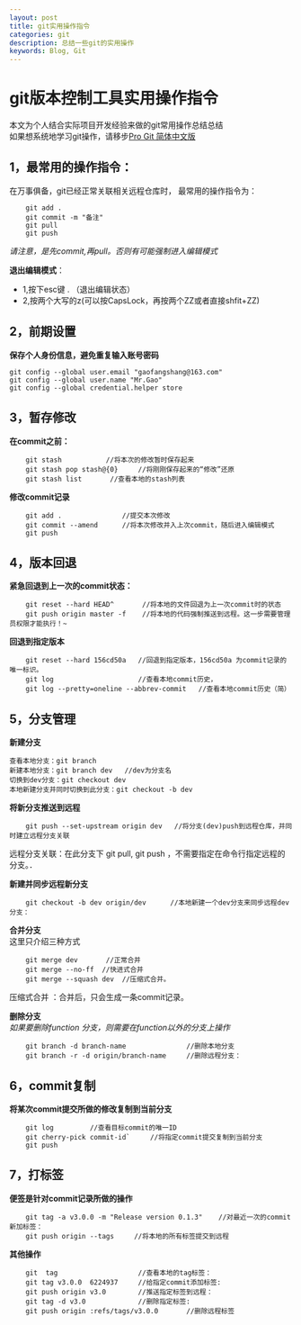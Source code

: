 ```yaml
---
layout: post
title: git实用操作指令
categories: git
description: 总结一些git的实用操作
keywords: Blog, Git
---
```

git版本控制工具实用操作指令
============   
本文为个人结合实际项目开发经验来做的git常用操作总结总结       
如果想系统地学习git操作，请移步[Pro Git 简体中文版](http://iissnan.com/progit/)     

1，最常用的操作指令：
--------------
在万事俱备，git已经正常关联相关远程仓库时，
最常用的操作指令为：

        git add .
        git commit -m "备注"
        git pull
        git push

*请注意，是先commit,再pull。否则有可能强制进入编辑模式*      

**退出编辑模式**：
* 1,按下esc键 . （退出编辑状态）
* 2,按两个大写的z(可以按CapsLock，再按两个ZZ或者直接shfit+ZZ)

2，前期设置
------
**保存个人身份信息，避免重复输入账号密码**       

    git config --global user.email "gaofangshang@163.com"
    git config --global user.name "Mr.Gao"
    git config --global credential.helper store

3，暂存修改
--------------
**在commit之前：**

        git stash           //将本次的修改暂时保存起来
        git stash pop stash@{0}     //将刚刚保存起来的“修改”还原
        git stash list       //查看本地的stash列表
        
**修改commit记录**

        git add .               //提交本次修改
        git commit --amend      //将本次修改并入上次commit，随后进入编辑模式
        git push

4，版本回退
--------------            
**紧急回退到上一次的commit状态：**

        git reset --hard HEAD^       //将本地的文件回退为上一次commit时的状态
        git push origin master -f    //将本地的代码强制推送到远程。这一步需要管理员权限才能执行！~

**回退到指定版本**     

        git reset --hard 156cd50a   //回退到指定版本，156cd50a 为commit记录的唯一标识。
        git log                     //查看本地commit历史，
        git log --pretty=oneline --abbrev-commit   //查看本地commit历史（简）


5，分支管理
--------------
**新建分支**

    查看本地分支：git branch
    新建本地分支：git branch dev   //dev为分支名
    切换到dev分支：git checkout dev
    本地新建分支并同时切换到此分支：git checkout -b dev

**将新分支推送到远程**

        git push --set-upstream origin dev   //将分支(dev)push到远程仓库，并同时建立远程分支关联
        
远程分支关联：在此分支下 git pull, git push ，不需要指定在命令行指定远程的分支。．

**新建并同步远程新分支**     

        git checkout -b dev origin/dev      //本地新建一个dev分支来同步远程dev分支：

**合并分支**        
这里只介绍三种方式       

        git merge dev       //正常合并
        git merge --no-ff  //快进式合并
        git merge --squash dev  //压缩式合并。
        
压缩式合并 ：合并后，只会生成一条commit记录。

**删除分支**        
*如果要删除function 分支，则需要在function以外的分支上操作*

        git branch -d branch-name               //删除本地分支
        git branch -r -d origin/branch-name     //删除远程分支：


6，commit复制
--------------
**将某次commit提交所做的修改复制到当前分支**     
        
        git log         //查看目标commit的唯一ID
        git cherry-pick commit-id`     //将指定commit提交复制到当前分支
        git push
   

7，打标签
--------------
**便签是针对commit记录所做的操作**

        git tag -a v3.0.0 -m "Release version 0.1.3"    //对最近一次的commit新加标签：
        git push origin --tags     //将本地的所有标签提交到远程

**其他操作**

        git  tag                    //查看本地的tag标签：
        git tag v3.0.0  6224937     //给指定commit添加标签:
        git push origin v3.0        //推送指定标签到远程：
        git tag -d v3.0             //删除指定标签:
        git push origin :refs/tags/v3.0.0       //删除远程标签


